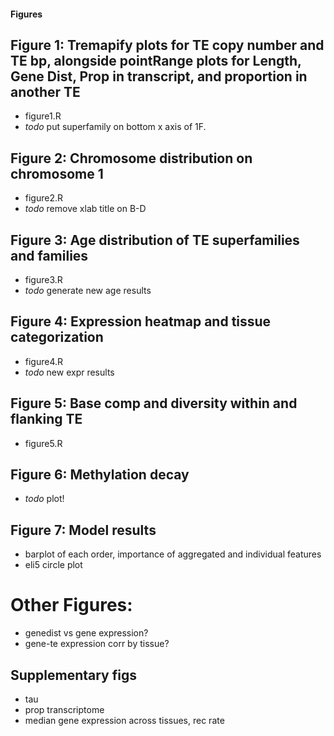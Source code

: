 #### Figures

## Figure 1: Tremapify plots for TE copy number and TE bp, alongside pointRange plots for Length, Gene Dist, Prop in transcript, and proportion in another TE
  - figure1.R
  - *todo* put superfamily on bottom x axis of 1F.
  
## Figure 2: Chromosome distribution on chromosome 1
  - figure2.R
  - *todo* remove xlab title on B-D
  
## Figure 3: Age distribution of TE superfamilies and families
  - figure3.R
  - *todo* generate new age results
  
## Figure 4: Expression heatmap and tissue categorization
  - figure4.R
  - *todo* new expr results
  
## Figure 5: Base comp and diversity within and flanking TE
  - figure5.R
  
## Figure 6: Methylation decay
  - *todo* plot!
  
## Figure 7: Model results
  - barplot of each order, importance of aggregated and individual features
  - eli5 circle plot

# Other Figures:
  - genedist vs gene expression?
  - gene-te expression corr by tissue?
  
## Supplementary figs
  - tau
  - prop transcriptome
  - median gene expression across tissues, rec rate
